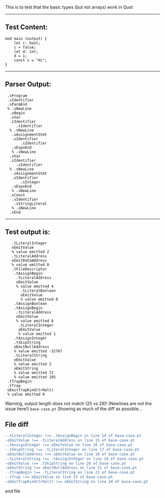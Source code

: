 This is to test that the basic types (but not arrays) work in Qust

-------------------------


Test Content: 
-------------------------
```
mod main (output) {  
    let c: bool;
    c = false;
    let d: int;
    d = 1;
    const s = "Hi";
}
```
------------------------


Parser Output: 
-------------------------
```
 .sProgram
 .sIdentifier
 .sParmEnd
 % .sNewLine
  .sBegin
  .sVar
  .sIdentifier
     .sIdentifier
  % .sNewLine
   .sAssignmentStmt
   .sIdentifier
       .sIdentifier
   .sExpnEnd
   % .sNewLine
  .sVar
  .sIdentifier
     .sIdentifier
  % .sNewLine
   .sAssignmentStmt
   .sIdentifier
       .sInteger
   .sExpnEnd
   % .sNewLine
  .sConst
   .sIdentifier
    .sStringLiteral
   % .sNewLine
  .sEnd

```
------------------------

Test output is: 
-------------------------
```
   .tLiteralInteger
   oEmitValue
   % value emitted 2
   .tLiteralAddress
   oEmitDataAddress
   % value emitted 0
   .tFileDescriptor
    .tAssignBegin
     .tLiteralAddress
     oEmitValue
     % value emitted 4
       .tLiteralBoolean
       oEmitValue
       % value emitted 0
    .tAssignBoolean
    .tAssignBegin
     .tLiteralAddress
     oEmitValue
     % value emitted 8
      .tLiteralInteger
      oEmitValue
      % value emitted 1
    .tAssignInteger
    .tSkipString
    oEmitNullAddress
    % value emitted -32767
    .tLiteralString
    oEmitValue
    % value emitted 2
    oEmitString
    % value emitted 72
    % value emitted 105
 .tTrapBegin
 .tTrap
 oEmitTrapKind(trHalt)
 % value emitted 0

```


Warning, output length does not match (25 vs 28)!  (Newlines are not the issue here!) `base-case.pt`
Showing as much of the diff as possible...

File diff
-------------------------
```diff
-.tLiteralInteger !== .tAssignBegin on line 14 of base-case.pt
-oEmitValue !== .tLiteralAddress on line 15 of base-case.pt
-.tAssignInteger !== oEmitValue on line 16 of base-case.pt
-.tSkipString !== .tLiteralInteger on line 17 of base-case.pt
-oEmitNullAddress !== oEmitValue on line 18 of base-case.pt
-.tLiteralString !== .tAssignInteger on line 19 of base-case.pt
-oEmitValue !== .tSkipString on line 20 of base-case.pt
-oEmitString !== oEmitNullAddress on line 21 of base-case.pt
-.tTrapBegin !== .tLiteralString on line 22 of base-case.pt
-.tTrap !== oEmitValue on line 23 of base-case.pt
-oEmitTrapKind(trHalt) !== oEmitString on line 24 of base-case.pt

```
end file
